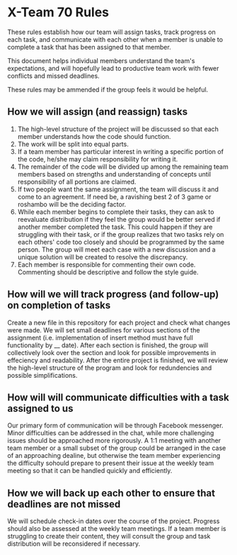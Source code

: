 # X-Team 70 Rules

These rules establish how our team will assign tasks,
track progress on each task, and communicate with each other 
when a member is unable to complete a task that has been assigned to that member.

This document helps individual members understand the team's expectations,
and will hopefully lead to productive team work with fewer conflicts
and missed deadlines.

These rules may be ammended if the group feels it would be helpful.

## How we will assign (and reassign) tasks
  1. The high-level structure of the project will be discussed so that each member understands how the code should function. 
  1. The work will be split into equal parts.
  1. If a team member has particular interest in writing a specific portion of the code, he/she may claim responsibility for writing it.
  1. The remainder of the code will be divided up among the remaining team members based on strengths and understanding of concepts until responsibility of all portions are claimed.
  1. If two people want the same assignment, the team will discuss it and come to an agreement. If need be, a ravishing best 2 of 3 game or roshambo will be the deciding factor.
  1. While each member begins to complete their tasks, they can ask to reevaluate distribution if they feel the group would be better served if another member completed the task. This could happen if they are struggling with their task, or if the group realizes that two tasks rely on each others' code too closely and should be programmed by the same person. The group will meet each case with a new discussion and a unique solution will be created to resolve the discrepancy.
  1. Each member is responsible for commenting their own code. Commenting should be descriptive and follow the style guide.


## How will we will track progress (and follow-up) on completion of tasks

Create a new file in this repository for each project and check what changes were made. We will set small deadlines for various sections of the assignment (i.e. implementation of insert method must have full functionality by __ date). After each section is finished, the group will collectively look over the section and look for possible improvements in effeciency and readability. After the entire project is finished, we will review the high-level structure of the program and look for redundencies and possible simplifications.


## How will will communicate difficulties with a task assigned to us

Our primary form of communication will be through Facebook messenger. Minor difficulties can be addressed in the chat, while more challenging issues should be approached more rigorously. A 1:1 meeting with another team member or a small subset of the group could be arranged in the case of an approaching dealine, but otherwise the team member experiencing the difficulty sohould prepare to present their issue at the weekly team meeting so that it can be handled quickly and efficiently.

## How we will back up each other to ensure that deadlines are not missed

We will schedule check-in dates over the course of the project. Progress should also be assessed at the weekly team meetings. If a team member is struggling to create their content, they will consult the group and task distribution will be reconsidered if necessary.



